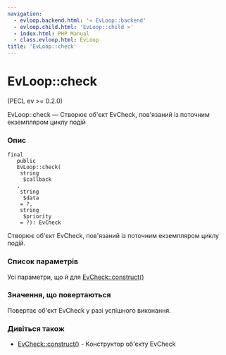 ```yaml
---
navigation:
  - evloop.backend.html: '« EvLoop::backend'
  - evloop.child.html: 'EvLoop::child »'
  - index.html: PHP Manual
  - class.evloop.html: EvLoop
title: 'EvLoop::check'
---
```

# EvLoop::check

(PECL ev >= 0.2.0)

EvLoop::check — Створює об'єкт EvCheck, пов'язаний із поточним екземпляром циклу подій

### Опис

```methodsynopsis
final
   public
   EvLoop::check(
    string
     $callback
   , 
    string
     $data
    = ?, 
    string
     $priority
    = ?): EvCheck
```

Створює об'єкт EvCheck, пов'язаний із поточним екземпляром циклу подій.

### Список параметрів

Усі параметри, що й для [EvCheck::construct()](evcheck.construct.html)

### Значення, що повертаються

Повертає об'єкт EvCheck у разі успішного виконання.

### Дивіться також

-   [EvCheck::construct()](evcheck.construct.html) - Конструктор об'єкту EvCheck
